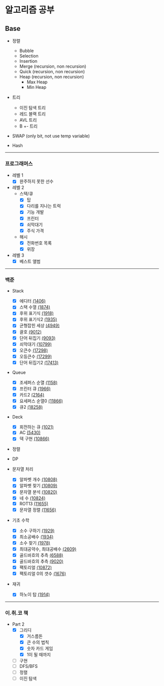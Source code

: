 # 알고리즘 공부

## Base
- 정렬
    - Bubble
    - Selection
    - Insertion
    - Merge (recursion, non recursion)
    - Quick (recursion, non recursion)
    - Heap  (recursion, non recursion)
        - Max Heap
        - Min Heap

- 트리
    - 이진 탐색 트리
    - 레드 블랙 트리
    - AVL 트리
    - B +- 트리

- SWAP (only bit, not use temp variable)
- Hash
---

### 프로그래머스 
- 레벨 1
    - [x] 완주하지 못한 선수
- 레벨 2
    - 스택/큐
        - [x] 탑
        - [x] 다리를 지나는 트럭
        - [x] 기능 개발
        - [x] 프린터
        - [x] 쇠막대기
        - [x] 주식 가격
    - 해시
        - [x] 전화번호 목록
        - [x] 위장
- 레벨 3
    - [x] 베스트 앨범
---

### 백준
- Stack
    - [x] 에디터 [(1406)](https://www.acmicpc.net/problem/1406)
    - [x] 스택 수열 [(1874)](https://www.acmicpc.net/problem/1874)
    - [x] 후위 표기식 [(1918)](https://www.acmicpc.net/problem/1918)
    - [x] 후위 표기식2 [(1935)](https://www.acmicpc.net/problem/1935)
    - [x] 균형잡힌 세상 [(4949)](https://www.acmicpc.net/problem/4949)
    - [x] 괄호 [(9012)](https://www.acmicpc.net/problem/9012)
    - [x] 단어 뒤집기 [(9093)](https://www.acmicpc.net/problem/9093)
    - [x] 쇠막대기 [(10799)](https://www.acmicpc.net/problem/10799)
    - [x] 오큰수 [(17298)](https://www.acmicpc.net/problem/17298)
    - [x] 오등큰수 [(17299)](https://www.acmicpc.net/problem/17299)
    - [x] 단어 뒤집기2 [(17413)](https://www.acmicpc.net/problem/17413)

- Queue
    - [x] 조세퍼스 순열 [(1158)](https://www.acmicpc.net/problem/1158)
    - [x] 프린터 큐 [(1966)](https://www.acmicpc.net/problem/1966)
    - [X] 카드2 [(2164)](https://www.acmicpc.net/problem/2164)
    - [x] 요세퍼스 순열0 [(11866)](https://www.acmicpc.net/problem/11866)
    - [x] 큐2 [(18258)](https://www.acmicpc.net/problem/18258)

- Deck
    - [x] 회전하는 큐 [(1021)](https://www.acmicpc.net/problem/1021)
    - [x] AC [(5430)](https://www.acmicpc.net/problem/5430)
    - [x] 덱 구현 [(10866)](https://www.acmicpc.net/problem/10866)

- 정렬

- DP

- 문자열 처리
    - [x] 알파벳 개수 [(10808)](https://www.acmicpc.net/problem/10808)
    - [x] 알파벳 찾기 [(10809)](https://www.acmicpc.net/problem/10809)
    - [x] 문자열 분석 [(10820)](https://www.acmicpc.net/problem/10820)
    - [x] 네 수 [(10824)](https://www.acmicpc.net/problem/10824)
    - [x] ROT13 [(11655)](https://www.acmicpc.net/problem/11655)
    - [x] 문자열 정렬 [(11656)](https://www.acmicpc.net/problem/11656)
    
- 기초 수학
    - [x] 소수 구하기 [(1929)](https://www.acmicpc.net/problem/1929)
    - [x] 최소공배수 [(1934)](https://www.acmicpc.net/problem/1934)
    - [x] 소수 찾기 [(1978)](https://www.acmicpc.net/problem/1978)
    - [x] 최대공약수, 최대공배수 [(2609)](https://www.acmicpc.net/problem/2609)
    - [x] 골드바흐의 추측 [(6588)](https://www.acmicpc.net/problem/6588)
    - [x] 골드바흐의 추측 [(9020)](https://www.acmicpc.net/problem/9020)
    - [x] 팩토리얼 [(10872)](https://www.acmicpc.net/problem/10872)
    - [x] 팩토리얼 0의 갯수 [(1676)](https://www.acmicpc.net/problem/1676)
    
- 재귀
    - [x] 하노이 탑 [(1914)](https://www.acmicpc.net/problem/1914)
---
 
### 이.취.코 책
- Part 2
    - [x] 그리디
        - [x] 거스름돈 
        - [x] 큰 수의 법칙 
        - [x] 숫자 카드 게임
        - [x] 1이 될 때까지
    - [ ] 구현
    - [ ] DFS/BFS
    - [ ] 정렬
    - [ ] 이진 탐색
